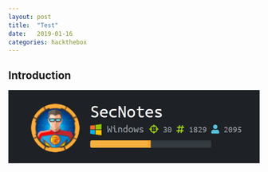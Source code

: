 ```yaml
---
layout: post
title:  "Test"
date:   2019-01-16
categories: hackthebox
---
```


## Introduction

![SecNotes](/static/img/12/01.png)

